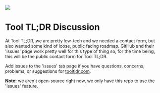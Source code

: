 ![](https://i.imgur.com/PpRzXvZ.png)

# Tool TL;DR Discussion

At Tool TL;DR, we are pretty low-tech and we needed a contact form, but also wanted some kind of loose, public facing roadmap. GitHub and their 'issues' page work pretty well for this type of thing so, for the time being, this will be the public contact form for Tool TL;DR.

Add issues to the 'issues' tab page if you have questions, concerns, problems, or suggestions for [tooltldr.com](https://www.tooltldr.com).

**Note:** we aren't open-source right now, we only have this repo to use the 'Issues' feature.

